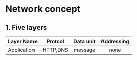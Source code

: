 # Network concept
## 1. Five layers
 Layer Name     | Protcol    | Data unit    | Addressing  
 -------- | :------:  | :-------: | :---------:
 Application    |  HTTP,DNS | message| none 
